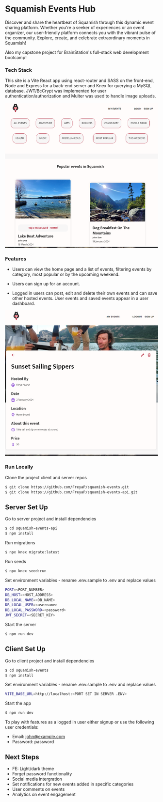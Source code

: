 # Squamish Events Hub

Discover and share the heartbeat of Squamish through this dynamic event sharing platform. Whether you're a seeker of experiences or an event organizer, our user-friendly platform connects you with the vibrant pulse of the community. Explore, create, and celebrate extraordinary moments in Squamish!

Also my capstone project for BrainStation's full-stack web development bootcamp!

### Tech Stack

This site is a Vite React app using react-router and SASS on the front-end, Node and Express for a back-end server and Knex for querying a MySQL database. JWT/BcCrypt was implemented for user authentication/authorization and Multer was used to handle image uploads.

![](./src/assets/screenshots/Home%20page%20-%20event%20list.png)

### Features

- Users can view the home page and a list of events, filtering events by category, most popular or by the upcoming weekend.

- Users can sign up for an account.

- Logged in users can post, edit and delete their own events and can save other hosted events. User events and saved events appear in a user dashboard.

![](./src/assets/screenshots/event%20details.png)

### Run Locally

Clone the project client and server repos

```bash
$ git clone https://github.com/FreyaP/squamish-events.git
$ git clone https://github.com/FreyaP/squamish-events-api.git
```

## Server Set Up

Go to server project and install dependencies

```bash
$ cd squamish-events-api
$ npm install
```

Run migrations

```bash
$ npx knex migrate:latest
```

Run seeds

```bash
$ npx knex seed:run
```

Set environment variables - rename .env.sample to .env and replace values

```bash
PORT=<PORT_NUMBER>
DB_HOST=<HOST_ADDRESS>
DB_LOCAL_NAME=<DB_NAME>
DB_LOCAL_USER=<username>
DB_LOCAL_PASSWORD=<password>
JWT_SECRET=<SECRET_KEY>

```

Start the server

```bash
$ npm run dev
```

## Client Set Up

Go to client project and install dependencies

```bash
$ cd squamish-events
$ npm install
```

Set environment variables - rename .env.sample to .env and replace values

```bash
VITE_BASE_URL=http://localhost:<PORT SET IN SERVER .ENV>
```

Start the app

```bash
$ npm run dev
```

To play with features as a logged in user either signup or use the following user credentials:

- Email: john@example.com
- Password: password

## Next Steps

- FE: Light/dark theme
- Forget password functionality
- Social media intergration
- Set notifications for new events added in specific categories
- User comments on events
- Analytics on event engagement
